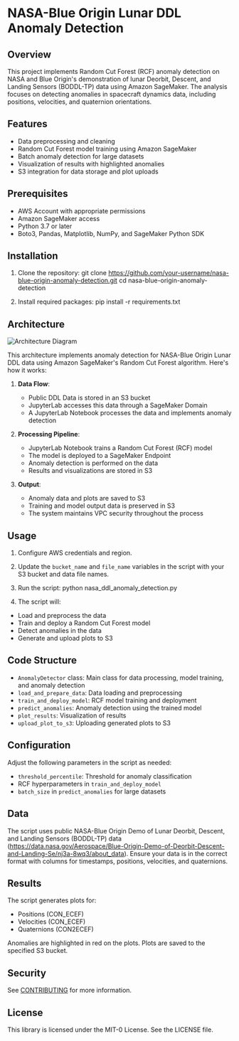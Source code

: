 # NASA-Blue Origin Lunar DDL Anomaly Detection

## Overview

This project implements Random Cut Forest (RCF) anomaly detection on NASA and Blue Origin's demonstration of lunar Deorbit, Descent, and Landing Sensors (BODDL-TP) data using Amazon SageMaker. The analysis focuses on detecting anomalies in spacecraft dynamics data, including positions, velocities, and quaternion orientations.

## Features

- Data preprocessing and cleaning
- Random Cut Forest model training using Amazon SageMaker
- Batch anomaly detection for large datasets
- Visualization of results with highlighted anomalies
- S3 integration for data storage and plot uploads

## Prerequisites

- AWS Account with appropriate permissions
- Amazon SageMaker access
- Python 3.7 or later
- Boto3, Pandas, Matplotlib, NumPy, and SageMaker Python SDK

## Installation

1. Clone the repository:
git clone https://github.com/your-username/nasa-blue-origin-anomaly-detection.git
cd nasa-blue-origin-anomaly-detection

2. Install required packages:
pip install -r requirements.txt

## Architecture

![Architecture Diagram](images/architecture.png)

This architecture implements anomaly detection for NASA-Blue Origin Lunar DDL data using Amazon SageMaker's Random Cut Forest algorithm. Here's how it works:

1. **Data Flow**:
   - Public DDL Data is stored in an S3 bucket
   - JupyterLab accesses this data through a SageMaker Domain
   - A JupyterLab Notebook processes the data and implements anomaly detection

2. **Processing Pipeline**:
   - JupyterLab Notebook trains a Random Cut Forest (RCF) model
   - The model is deployed to a SageMaker Endpoint
   - Anomaly detection is performed on the data
   - Results and visualizations are stored in S3

3. **Output**:
   - Anomaly data and plots are saved to S3
   - Training and model output data is preserved in S3
   - The system maintains VPC security throughout the process

## Usage

1. Configure AWS credentials and region.

2. Update the `bucket_name` and `file_name` variables in the script with your S3 bucket and data file names.

3. Run the script:
python nasa_ddl_anomaly_detection.py

4. The script will:
- Load and preprocess the data
- Train and deploy a Random Cut Forest model
- Detect anomalies in the data
- Generate and upload plots to S3

## Code Structure

- `AnomalyDetector` class: Main class for data processing, model training, and anomaly detection
- `load_and_prepare_data`: Data loading and preprocessing
- `train_and_deploy_model`: RCF model training and deployment
- `predict_anomalies`: Anomaly detection using the trained model
- `plot_results`: Visualization of results
- `upload_plot_to_s3`: Uploading generated plots to S3

## Configuration

Adjust the following parameters in the script as needed:
- `threshold_percentile`: Threshold for anomaly classification
- RCF hyperparameters in `train_and_deploy_model`
- `batch_size` in `predict_anomalies` for large datasets

## Data

The script uses public NASA-Blue Origin Demo of Lunar Deorbit, Descent, and Landing Sensors (BODDL-TP) data (https://data.nasa.gov/Aerospace/Blue-Origin-Demo-of-Deorbit-Descent-and-Landing-Se/nj3a-8wq3/about_data). Ensure your data is in the correct format with columns for timestamps, positions, velocities, and quaternions.

## Results

The script generates plots for:
- Positions (CON_ECEF)
- Velocities (CON_ECEF)
- Quaternions (CON2ECEF)

Anomalies are highlighted in red on the plots. Plots are saved to the specified S3 bucket.

## Security

See [CONTRIBUTING](CONTRIBUTING.md#security-issue-notifications) for more information.

## License

This library is licensed under the MIT-0 License. See the LICENSE file.
